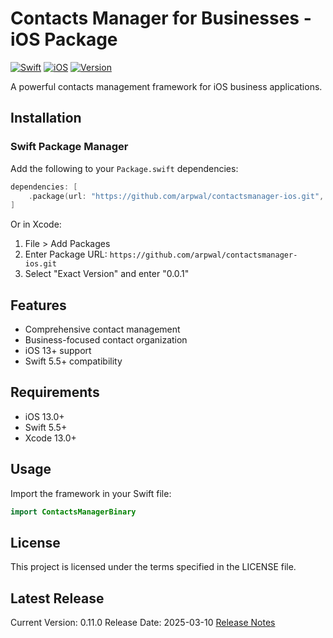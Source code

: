# Contacts Manager for Businesses - iOS Package

[![Swift](https://img.shields.io/badge/Swift-5.5+-orange.svg)](https://swift.org)
[![iOS](https://img.shields.io/badge/iOS-13.0+-blue.svg)](https://developer.apple.com/ios/)
[![Version](https://img.shields.io/badge/version-0.11.0-green.svg)](https://github.com/arpwal/contactsmanager-ios/releases)

A powerful contacts management framework for iOS business applications.

## Installation

### Swift Package Manager

Add the following to your `Package.swift` dependencies:

```swift
dependencies: [
    .package(url: "https://github.com/arpwal/contactsmanager-ios.git", .exact("0.11.0"))
]
```

Or in Xcode:
1. File > Add Packages
2. Enter Package URL: `https://github.com/arpwal/contactsmanager-ios.git`
3. Select "Exact Version" and enter "0.0.1"

## Features

- Comprehensive contact management
- Business-focused contact organization
- iOS 13+ support
- Swift 5.5+ compatibility

## Requirements

- iOS 13.0+
- Swift 5.5+
- Xcode 13.0+

## Usage

Import the framework in your Swift file:

```swift
import ContactsManagerBinary
```

## License

This project is licensed under the terms specified in the LICENSE file.

## Latest Release

Current Version: 0.11.0
Release Date: 2025-03-10
[Release Notes](https://github.com/arpwal/contactsmanager-ios/releases)

